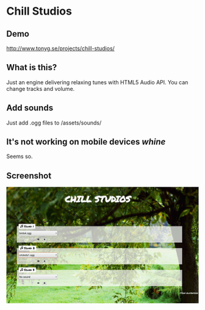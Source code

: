 # Chill Studios

## Demo

http://www.tonyg.se/projects/chill-studios/

## What is this?

Just an engine delivering relaxing tunes with HTML5 Audio API. You can change tracks and volume.

## Add sounds

Just add .ogg files to /assets/sounds/

## It's not working on mobile devices _whine_

Seems so.

## Screenshot

![Chill Studios](chill-studios.png 'Chill Studios')
